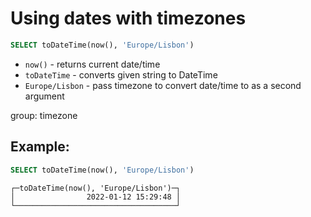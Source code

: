 # Using dates with timezones

```sql
SELECT toDateTime(now(), 'Europe/Lisbon')
```

- `now()` - returns current date/time
- `toDateTime` - converts given string to DateTime
- `Europe/Lisbon` - pass timezone to convert date/time to as a second argument

group: timezone

## Example: 
```sql
SELECT toDateTime(now(), 'Europe/Lisbon')
```
```
┌─toDateTime(now(), 'Europe/Lisbon')─┐
│                2022-01-12 15:29:48 │
└────────────────────────────────────┘
```

